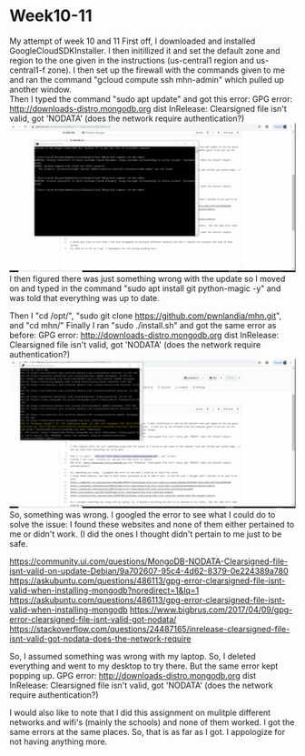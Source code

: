 # Week10-11
My attempt of week 10 and 11
First off, I downloaded and installed GoogleCloudSDKInstaller. I then initillized it and set the default zone and region to the one given in the instructions (us-central1 region and us-central1-f zone).  I then set up the firewall with the commands given to me and ran the command "gcloud compute ssh mhn-admin" which pulled up another window.  
Then I typed the command "sudo apt update" and got this error:
GPG error: http://downloads-distro.mongodb.org dist InRelease: Clearsigned file isn't valid, got 'NODATA' (does the network require authentication?)
![FirstError](https://github.com/JacobHuisman/Week10-11/blob/master/SudoAptUpdate.gif)
I then figured there was just something wrong with the update so I moved on and typed in the command "sudo apt install git python-magic -y" and was told that everything was up to date. 

Then I "cd /opt/", "sudo git clone https://github.com/pwnlandia/mhn.git", and "cd mhn/"
Finally I ran "sudo ./install.sh" and got the same error as before:
GPG error: http://downloads-distro.mongodb.org dist InRelease: Clearsigned file isn't valid, got 'NODATA' (does the network require authentication?)
![SecondError](https://github.com/JacobHuisman/Week10-11/blob/master/SudoInstall.gif)
So, something was wrong.  I googled the error to see what I could do to solve the issue:
I found these websites and none of them either pertained to me or didn't work. (I did the ones I thought didn't pertain to me just to be safe.

https://community.ui.com/questions/MongoDB-NODATA-Clearsigned-file-isnt-valid-on-update-Debian/9a702607-95c4-4d62-8379-0e224389a780
https://askubuntu.com/questions/486113/gpg-error-clearsigned-file-isnt-valid-when-installing-mongodb?noredirect=1&lq=1
https://askubuntu.com/questions/486113/gpg-error-clearsigned-file-isnt-valid-when-installing-mongodb
https://www.bigbrus.com/2017/04/09/gpg-error-clearsigned-file-isnt-valid-got-nodata/
https://stackoverflow.com/questions/24487165/inrelease-clearsigned-file-isnt-valid-got-nodata-does-the-network-require

So, I assumed something was wrong with my laptop. So, I deleted everything and went to my desktop to try there.  But the same error kept popping up. 
GPG error: http://downloads-distro.mongodb.org dist InRelease: Clearsigned file isn't valid, got 'NODATA' (does the network require authentication?)

I would also like to note that I did this assignment on mulitple different networks and wifi's (mainly the schools) and none of them worked. I got the same errors at the same places.
So, that is as far as I got. I appologize for not having anything more.
